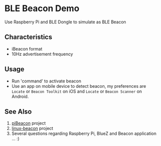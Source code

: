 BLE Beacon Demo
===

Use Raspberry Pi and BLE Dongle to simulate as BLE Beacon

Characteristics
---

* iBeacon format
* 10Hz advertisement frequency

Usage
---

* Run 'command' to activate beacon
* Use an app on mobile device to detect beacon, my preferences are `Locate` or `Beacon Toolkit` on iOS and `Locate` or `Beacon Scanner` on Android.

See Also
---

1. [piBeacon](https://github.com/jacklund/piBeacon) project
2. [linux-beacon](https://github.com/dburr/linux-beacon) project
3. Several questions regarding Raspberry Pi, BlueZ and Beacon application ... :)
